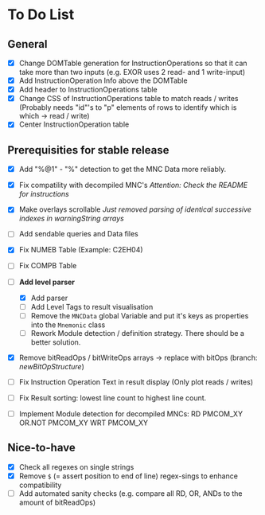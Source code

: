 # To Do List
## General
* [x] Change DOMTable generation for InstructionOperations so that it can take more
      than two inputs (e.g. EXOR uses 2 read- and 1 write-input)
* [x] Add InstructionOperation Info above the DOMTable
* [x] Add header to InstructionOperations table
* [x] Change CSS of InstructionOperations table to match reads / writes (Probably needs "id"'s to "p" elements of rows to identify which is which -> read / write)
* [x] Center InstructionOperation table

## Prerequisities for stable release
* [x] Add "%@1" - "%" detection to get the MNC Data more reliably.
* [x] Fix compatility with decompiled MNC's *Attention: Check the README for instructions*
* [x] Make overlays scrollable *Just removed parsing of identical successive indexes in warningString arrays*
* [ ] Add sendable queries and Data files

* [x] Fix NUMEB Table (Example: C2EH04)
* [ ] Fix COMPB Table
* [ ] **Add level parser**
    * [x] Add parser
    * [ ] Add Level Tags to result visualisation
    * [ ] Remove the `MNCData` global Variable and put it's keys as properties into the `Mnemonic` class
    * [ ] Rework Module detection / definition strategy. There should be a better solution.
* [x] Remove bitReadOps / bitWriteOps arrays -> replace with bitOps (branch: *newBitOpStructure*)
* [ ] Fix Instruction Operation Text in result display (Only plot reads / writes)
* [ ] Fix Result sorting: lowest line count to highest line count.
* [ ] Implement Module detection for decompiled MNCs: RD     PMCOM_XY
                                                      OR.NOT PMCOM_XY
                                                      WRT    PMCOM_XY

## Nice-to-have
* [x] Check all regexes on single strings
* [x] Remove `$` (= assert position to end of line) regex-sings to enhance compatibility
* [ ] Add automated sanity checks (e.g. compare all RD, OR, ANDs to the amount of bitReadOps)
